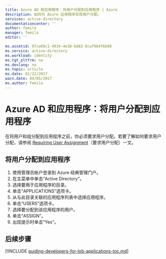 ```yaml
---
title: Azure AD 和应用程序：将用户分配到应用程序 | Azure
description: 如何为 Azure 应用程序实现用户分配。
services: active-directory
documentationcenter: ''
author: femila
manager: femila
editor: ''

ms.assetid: 97ce69c1-4034-4e38-bd82-8caf984f6b98
ms.service: active-directory
ms.workload: identity
ms.tgt_pltfrm: na
ms.devlang: na
ms.topic: article
ms.date: 02/22/2017
wacn.date: 04/05/2017
ms.author: femila
---
```


# Azure AD 和应用程序：将用户分配到应用程序
在将用户和组分配到应用程序之前，你必须要求用户分配。若要了解如何要求用户分配，请参阅 [Requiring User Assignment](./active-directory-applications-guiding-developers-requiring-user-assignment.md)（要求用户分配）一文。

## 将用户分配到应用程序
1. 使用管理员帐户登录到 Azure 经典管理门户。
2. 在主菜单中单击“Active Directory”。
3. 选择要用于应用程序的目录。
4. 单击“APPLICATIONS”选项卡。
5. 从与此目录关联的应用程序列表中选择应用程序。
6. 单击“USERS”选项卡。
7. 选择要分配到该应用程序的用户。
8. 单击“ASSIGN”。
9. 出现提示时单击“Yes”。

## 后续步骤
[!INCLUDE [guiding-developers-for-lob-applications-toc.md](../../includes/active-directory-applications-guiding-developers-for-lob-applications-toc.md)]

<!---HONumber=Mooncake_0327_2017-->
<!---Update_Description: wording update -->